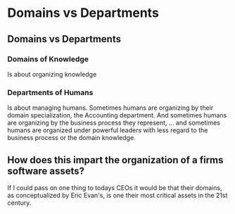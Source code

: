 # Domains vs Departments

## Domains vs Departments

### Domains of Knowledge

Is about organizing knowledge

### Departments of Humans

Is about managing humans. Sometimes humans are organizing by their domain specialization, the Accounting department. And sometimes humans are organizing by the business process they represent, ... and sometimes humans are organized under powerful leaders with less regard to the business process or the domain knowledge.

## How does this impart the organization of a firms software assets?

If I could pass on one thing to todays CEOs it would be that their domains, as conceptualized by Eric Evan's, is one their most critical assets in the 21st century.

